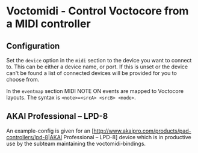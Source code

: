 # Voctomidi - Control Voctocore from a MIDI controller

## Configuration
Set the `device` option in the `midi` section to the device
you want to connect to. This can be either a device name, or port.
If this is unset or the device can't be found a list of connected devices will
be provided for you to choose from.

In the `eventmap` section MIDI NOTE ON events are mapped to Voctocore layouts.
The syntax is `<note>=<srcA> <srcB> <mode>`.

## AKAI Professional – LPD-8
An example-config is given for an [http://www.akaipro.com/products/pad-controllers/lpd-8|AKAI Professional – LPD-8]
device which is in productive use by the subteam maintaining the voctomidi-bindings.
